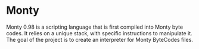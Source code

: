 # Monty

Monty 0.98 is a scripting language that is first compiled into Monty byte codes. It relies on a unique stack, with specific instructions to manipulate it. The goal of the project is to create an interpreter for Monty ByteCodes files.